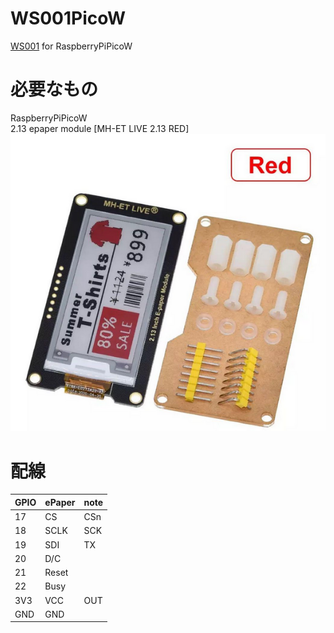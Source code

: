 # WS001PicoW  
[WS001](https://github.com/alchg/WS001) for RaspberryPiPicoW  

# 必要なもの  
RaspberryPiPicoW  
2.13 epaper module [MH-ET LIVE 2.13 RED]  
![epaper](epaper.png)  

# 配線  
|GPIO|ePaper|note|
|:----|:----|:----|
|17|CS|CSn|
|18|SCLK|SCK|
|19|SDI|TX|
|20|D/C||
|21|Reset||
|22|Busy||
|3V3|VCC|OUT|
|GND|GND||

